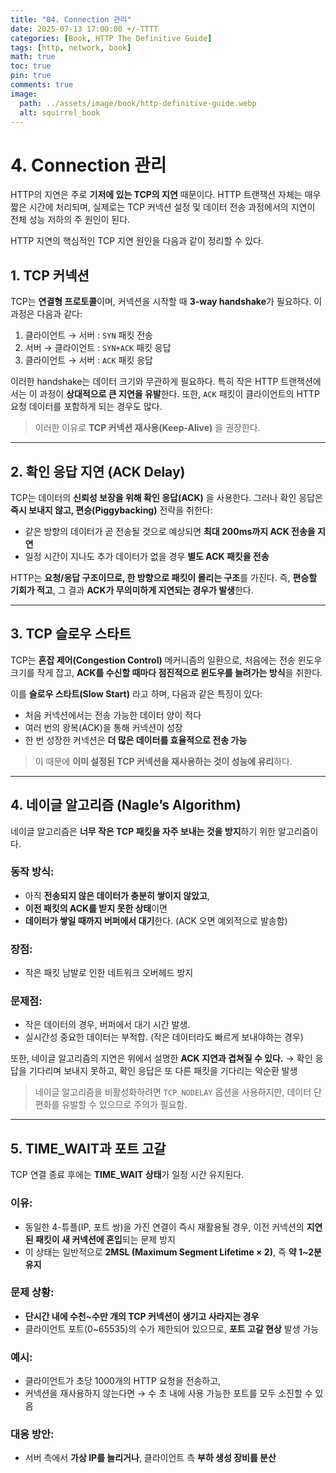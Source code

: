 ```yaml
---
title: "04. Connection 관리"
date: 2025-07-13 17:00:00 +/-TTTT
categories: [Book, HTTP The Definitive Guide]
tags: [http, network, book]
math: true
toc: true
pin: true
comments: true
image:
  path: ../assets/image/book/http-definitive-guide.webp
  alt: squirrel_book
---
```


# 4. Connection 관리

HTTP의 지연은 주로 **기저에 있는 TCP의 지연** 때문이다.
HTTP 트랜잭션 자체는 매우 짧은 시간에 처리되며, 실제로는 TCP 커넥션 설정 및 데이터 전송 과정에서의 지연이 전체 성능 저하의 주 원인이 된다.

HTTP 지연의 핵심적인 TCP 지연 원인을 다음과 같이 정리할 수 있다.

## 1. TCP 커넥션

TCP는 **연결형 프로토콜**이며, 커넥션을 시작할 때 **3-way handshake**가 필요하다.
이 과정은 다음과 같다:

1. 클라이언트 → 서버 : `SYN` 패킷 전송
2. 서버 → 클라이언트 : `SYN+ACK` 패킷 응답
3. 클라이언트 → 서버 : `ACK` 패킷 응답

이러한 handshake는 데이터 크기와 무관하게 필요하다.
특히 작은 HTTP 트랜잭션에서는 이 과정이 **상대적으로 큰 지연을 유발**한다.
또한, `ACK` 패킷이 클라이언트의 HTTP 요청 데이터를 포함하게 되는 경우도 많다.

> 이러한 이유로 **TCP 커넥션 재사용(Keep-Alive)** 을 권장한다.

---

## 2. 확인 응답 지연 (ACK Delay)

TCP는 데이터의 **신뢰성 보장을 위해 확인 응답(ACK)** 을 사용한다.
그러나 확인 응답은 **즉시 보내지 않고, 편승(Piggybacking)** 전략을 취한다:

* 같은 방향의 데이터가 곧 전송될 것으로 예상되면 **최대 200ms까지 ACK 전송을 지연**
* 일정 시간이 지나도 추가 데이터가 없을 경우 **별도 ACK 패킷을 전송**

HTTP는 **요청/응답 구조이므로, 한 방향으로 패킷이 몰리는 구조**를 가진다. 즉, **편승할 기회가 적고**, 그 결과 **ACK가 무의미하게 지연되는 경우가 발생**한다.

---

## 3. TCP 슬로우 스타트

TCP는 **혼잡 제어(Congestion Control)** 메커니즘의 일환으로,
처음에는 전송 윈도우 크기를 작게 잡고, **ACK를 수신할 때마다 점진적으로 윈도우를 늘려가는 방식**을 취한다.

이를 **슬로우 스타트(Slow Start)** 라고 하며, 다음과 같은 특징이 있다:

* 처음 커넥션에서는 전송 가능한 데이터 양이 적다
* 여러 번의 왕복(ACK)을 통해 커넥션이 성장
* 한 번 성장한 커넥션은 **더 많은 데이터를 효율적으로 전송 가능**

> 이 때문에 **이미 설정된 TCP 커넥션을 재사용하는 것이 성능에 유리**하다.

---

## 4. 네이글 알고리즘 (Nagle’s Algorithm)

네이글 알고리즘은 **너무 작은 TCP 패킷을 자주 보내는 것을 방지**하기 위한 알고리즘이다.

### 동작 방식:

* 아직 **전송되지 않은 데이터가 충분히 쌓이지 않았고**,
* **이전 패킷의 ACK를 받지 못한 상태**이면
* **데이터가 쌓일 때까지 버퍼에서 대기**한다. (ACK 오면 예외적으로 발송함)

### 장점:

* 작은 패킷 남발로 인한 네트워크 오버헤드 방지

### 문제점:

* 작은 데이터의 경우, 버퍼에서 대기 시간 발생.
* 실시간성 중요한 데이터는 부적합. (작은 데이터라도 빠르게 보내야하는 경우)

또한, 네이글 알고리즘의 지연은 위에서 설명한 **ACK 지연과 겹쳐질 수 있다.**
→ 확인 응답을 기다리며 보내지 못하고, 확인 응답은 또 다른 패킷을 기다리는 악순환 발생

> 네이글 알고리즘을 비활성화하려면 `TCP_NODELAY` 옵션을 사용하지만,
> 데이터 단편화를 유발할 수 있으므로 주의가 필요함.

---

## 5. TIME\_WAIT과 포트 고갈

TCP 연결 종료 후에는 **TIME\_WAIT 상태**가 일정 시간 유지된다.

### 이유:

* 동일한 4-튜플(IP, 포트 쌍)을 가진 연결이 즉시 재활용될 경우,
  이전 커넥션의 **지연된 패킷이 새 커넥션에 혼입**되는 문제 방지
* 이 상태는 일반적으로 **2MSL (Maximum Segment Lifetime × 2)**, 즉 **약 1\~2분 유지**

### 문제 상황:

* **단시간 내에 수천\~수만 개의 TCP 커넥션이 생기고 사라지는 경우**
* 클라이언트 포트(0\~65535)의 수가 제한되어 있으므로,
  **포트 고갈 현상** 발생 가능

### 예시:

* 클라이언트가 초당 1000개의 HTTP 요청을 전송하고,
* 커넥션을 재사용하지 않는다면
  → 수 초 내에 사용 가능한 포트를 모두 소진할 수 있음

### 대응 방안:

* 서버 측에서 **가상 IP를 늘리거나**, 클라이언트 측 **부하 생성 장비를 분산**